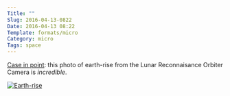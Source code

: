 ```yaml
---
Title: ""
Slug: 2016-04-13-0822
Date: 2016-04-13 08:22
Template: formats/micro
Category: micro
Tags: space
---
```


[Case in point][prev]: this photo of earth-rise from the Lunar Reconnaisance Orbiter Camera is *incredible*.

[![Earth-rise][thumb]][full]

[prev]: /2016/2016-04-13-0819.html
[thumb]: http://cdn.chriskrycho.com/images/04032_earthrise_800x480.jpg
[full]: //interfacelift.com/wallpaper/details/4032/earthrise.html
